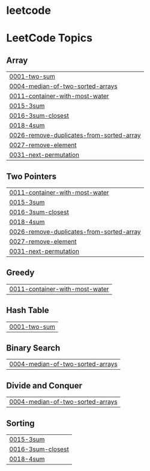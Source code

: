 # leetcode
<!---LeetCode Topics Start-->
# LeetCode Topics
## Array
|  |
| ------- |
| [0001-two-sum](https://github.com/nikitadudani/leetcode/tree/master/0001-two-sum) |
| [0004-median-of-two-sorted-arrays](https://github.com/nikitadudani/leetcode/tree/master/0004-median-of-two-sorted-arrays) |
| [0011-container-with-most-water](https://github.com/nikitadudani/leetcode/tree/master/0011-container-with-most-water) |
| [0015-3sum](https://github.com/nikitadudani/leetcode/tree/master/0015-3sum) |
| [0016-3sum-closest](https://github.com/nikitadudani/leetcode/tree/master/0016-3sum-closest) |
| [0018-4sum](https://github.com/nikitadudani/leetcode/tree/master/0018-4sum) |
| [0026-remove-duplicates-from-sorted-array](https://github.com/nikitadudani/leetcode/tree/master/0026-remove-duplicates-from-sorted-array) |
| [0027-remove-element](https://github.com/nikitadudani/leetcode/tree/master/0027-remove-element) |
| [0031-next-permutation](https://github.com/nikitadudani/leetcode/tree/master/0031-next-permutation) |
## Two Pointers
|  |
| ------- |
| [0011-container-with-most-water](https://github.com/nikitadudani/leetcode/tree/master/0011-container-with-most-water) |
| [0015-3sum](https://github.com/nikitadudani/leetcode/tree/master/0015-3sum) |
| [0016-3sum-closest](https://github.com/nikitadudani/leetcode/tree/master/0016-3sum-closest) |
| [0018-4sum](https://github.com/nikitadudani/leetcode/tree/master/0018-4sum) |
| [0026-remove-duplicates-from-sorted-array](https://github.com/nikitadudani/leetcode/tree/master/0026-remove-duplicates-from-sorted-array) |
| [0027-remove-element](https://github.com/nikitadudani/leetcode/tree/master/0027-remove-element) |
| [0031-next-permutation](https://github.com/nikitadudani/leetcode/tree/master/0031-next-permutation) |
## Greedy
|  |
| ------- |
| [0011-container-with-most-water](https://github.com/nikitadudani/leetcode/tree/master/0011-container-with-most-water) |
## Hash Table
|  |
| ------- |
| [0001-two-sum](https://github.com/nikitadudani/leetcode/tree/master/0001-two-sum) |
## Binary Search
|  |
| ------- |
| [0004-median-of-two-sorted-arrays](https://github.com/nikitadudani/leetcode/tree/master/0004-median-of-two-sorted-arrays) |
## Divide and Conquer
|  |
| ------- |
| [0004-median-of-two-sorted-arrays](https://github.com/nikitadudani/leetcode/tree/master/0004-median-of-two-sorted-arrays) |
## Sorting
|  |
| ------- |
| [0015-3sum](https://github.com/nikitadudani/leetcode/tree/master/0015-3sum) |
| [0016-3sum-closest](https://github.com/nikitadudani/leetcode/tree/master/0016-3sum-closest) |
| [0018-4sum](https://github.com/nikitadudani/leetcode/tree/master/0018-4sum) |
<!---LeetCode Topics End-->
